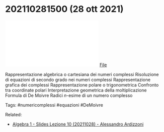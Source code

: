 # 202110281500 (28 ott 2021)

![](202110281500.pdf)
[File](202110281500.pdf)

Rappresentazione algebrica o cartesiana dei numeri complessi
Risoluzione di equazioni di secondo grado nei numeri complessi
Rappresentazione grafica dei complessi
Rappresentazione polare o trigonometrica
Confronto tra coordinate polari
Interpretazione geometrica della moltiplicazione
Formula di De Moivre
Radici $n$-esime di un numero complesso

Tags:
#numericomplessi #equazioni #DeMoivre 

Related:
- [Algebra 1 - Slides Lezione 10 (20211028) - Alessandro Ardizzoni](Algebra%201%20-%20Slides%20Lezione%2010%20(20211028)%20-%20Alessandro%20Ardizzoni.pdf)